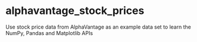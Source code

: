 # alphavantage_stock_prices
Use stock price data from AlphaVantage as an example data set to learn the NumPy, Pandas and Matplotlib APIs
